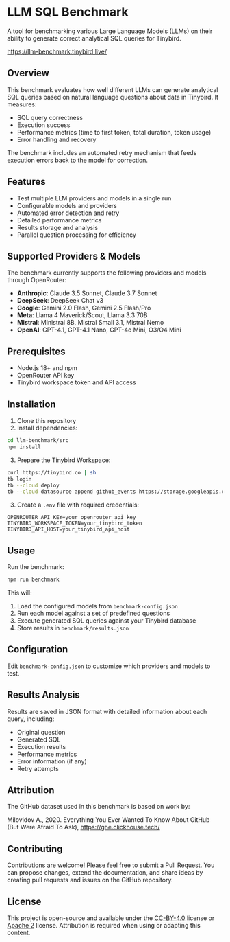 # LLM SQL Benchmark

A tool for benchmarking various Large Language Models (LLMs) on their ability to generate correct analytical SQL queries for Tinybird.

https://llm-benchmark.tinybird.live/

## Overview

This benchmark evaluates how well different LLMs can generate analytical SQL queries based on natural language questions about data in Tinybird. It measures:

- SQL query correctness
- Execution success
- Performance metrics (time to first token, total duration, token usage)
- Error handling and recovery

The benchmark includes an automated retry mechanism that feeds execution errors back to the model for correction.

## Features

- Test multiple LLM providers and models in a single run
- Configurable models and providers
- Automated error detection and retry
- Detailed performance metrics
- Results storage and analysis
- Parallel question processing for efficiency

## Supported Providers & Models

The benchmark currently supports the following providers and models through OpenRouter:

- **Anthropic**: Claude 3.5 Sonnet, Claude 3.7 Sonnet
- **DeepSeek**: DeepSeek Chat v3
- **Google**: Gemini 2.0 Flash, Gemini 2.5 Flash/Pro
- **Meta**: Llama 4 Maverick/Scout, Llama 3.3 70B
- **Mistral**: Ministral 8B, Mistral Small 3.1, Mistral Nemo
- **OpenAI**: GPT-4.1, GPT-4.1 Nano, GPT-4o Mini, O3/O4 Mini

## Prerequisites

- Node.js 18+ and npm
- OpenRouter API key
- Tinybird workspace token and API access

## Installation

1. Clone this repository
2. Install dependencies:

```bash
cd llm-benchmark/src
npm install
```

3. Prepare the Tinybird Workspace:

```bash
curl https://tinybird.co | sh
tb login
tb --cloud deploy
tb --cloud datasource append github_events https://storage.googleapis.com/dev-alrocar-public/github/01.parquet
```

3. Create a `.env` file with required credentials:

```
OPENROUTER_API_KEY=your_openrouter_api_key
TINYBIRD_WORKSPACE_TOKEN=your_tinybird_token
TINYBIRD_API_HOST=your_tinybird_api_host
```

## Usage

Run the benchmark:

```bash
npm run benchmark
```

This will:
1. Load the configured models from `benchmark-config.json`
2. Run each model against a set of predefined questions
3. Execute generated SQL queries against your Tinybird database
4. Store results in `benchmark/results.json`

## Configuration

Edit `benchmark-config.json` to customize which providers and models to test.

## Results Analysis

Results are saved in JSON format with detailed information about each query, including:
- Original question
- Generated SQL
- Execution results
- Performance metrics
- Error information (if any)
- Retry attempts

## Attribution

The GitHub dataset used in this benchmark is based on work by:

Milovidov A., 2020. Everything You Ever Wanted To Know About GitHub (But Were Afraid To Ask), https://ghe.clickhouse.tech/

## Contributing

Contributions are welcome! Please feel free to submit a Pull Request. You can propose changes, extend the documentation, and share ideas by creating pull requests and issues on the GitHub repository.

## License

This project is open-source and available under the [CC-BY-4.0](https://creativecommons.org/licenses/by/4.0/) license or [Apache 2](https://www.apache.org/licenses/LICENSE-2.0) license. Attribution is required when using or adapting this content.
